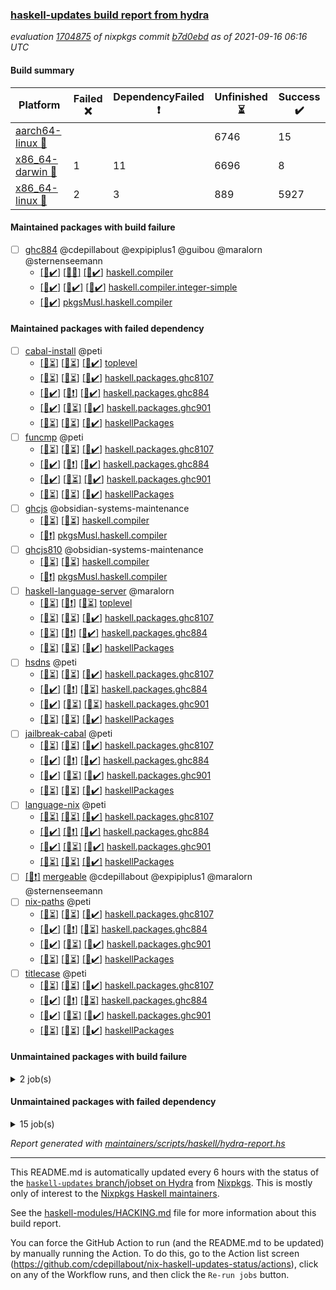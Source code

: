 ### [haskell-updates build report from hydra](https://hydra.nixos.org/jobset/nixpkgs/haskell-updates)
*evaluation [1704875](https://hydra.nixos.org/eval/1704875) of nixpkgs commit [b7d0ebd](https://github.com/NixOS/nixpkgs/commits/b7d0ebd8f898c9a4b55653d2fefd12319f1bc3cf) as of 2021-09-16 06:16 UTC*
#### Build summary

 | Platform | Failed :x: | DependencyFailed :heavy_exclamation_mark: | Unfinished :hourglass_flowing_sand: | Success :heavy_check_mark: | 
 | --- | --- | --- | --- | --- | 
 | [aarch64-linux :iphone:](https://hydra.nixos.org/eval/1704875?filter=.aarch64-linux) |  |  | 6746 | 15 | 
 | [x86_64-darwin :apple:](https://hydra.nixos.org/eval/1704875?filter=.x86_64-darwin) | 1 | 11 | 6696 | 8 | 
 | [x86_64-linux :penguin:](https://hydra.nixos.org/eval/1704875?filter=.x86_64-linux) | 2 | 3 | 889 | 5927 | 
#### Maintained packages with build failure
- [ ] [ghc884](https://hydra.nixos.org/eval/1704875?filter=ghc884) @cdepillabout @expipiplus1 @guibou @maralorn @sternenseemann
  - [[:iphone::heavy_check_mark:]](https://hydra.nixos.org/build/153213509) [[:apple::x:]](https://hydra.nixos.org/build/153215189) [[:penguin::heavy_check_mark:]](https://hydra.nixos.org/build/153197723) [haskell.compiler](https://hydra.nixos.org/eval/1704875?filter=haskell.compiler.ghc884)
  - [[:iphone::heavy_check_mark:]](https://hydra.nixos.org/build/153206658) [[:apple::heavy_check_mark:]](https://hydra.nixos.org/build/153205162) [[:penguin::heavy_check_mark:]](https://hydra.nixos.org/build/153197698) [haskell.compiler.integer-simple](https://hydra.nixos.org/eval/1704875?filter=haskell.compiler.integer-simple.ghc884)
  -   [[:penguin::heavy_check_mark:]](https://hydra.nixos.org/build/153214605) [pkgsMusl.haskell.compiler](https://hydra.nixos.org/eval/1704875?filter=pkgsMusl.haskell.compiler.ghc884)
#### Maintained packages with failed dependency
- [ ] [cabal-install](https://hydra.nixos.org/eval/1704875?filter=cabal-install) @peti
  - [[:iphone::hourglass_flowing_sand:]](https://hydra.nixos.org/build/153206747) [[:apple::hourglass_flowing_sand:]](https://hydra.nixos.org/build/153207602) [[:penguin::heavy_check_mark:]](https://hydra.nixos.org/build/153205830) [toplevel](https://hydra.nixos.org/eval/1704875?filter=cabal-install)
  - [[:iphone::hourglass_flowing_sand:]](https://hydra.nixos.org/build/153200342) [[:apple::hourglass_flowing_sand:]](https://hydra.nixos.org/build/153208055) [[:penguin::heavy_check_mark:]](https://hydra.nixos.org/build/153210546) [haskell.packages.ghc8107](https://hydra.nixos.org/eval/1704875?filter=haskell.packages.ghc8107.cabal-install)
  - [[:iphone::heavy_check_mark:]](https://hydra.nixos.org/build/153196268) [[:apple::heavy_exclamation_mark:]](https://hydra.nixos.org/build/153202204) [[:penguin::heavy_check_mark:]](https://hydra.nixos.org/build/153195128) [haskell.packages.ghc884](https://hydra.nixos.org/eval/1704875?filter=haskell.packages.ghc884.cabal-install)
  - [[:iphone::heavy_check_mark:]](https://hydra.nixos.org/build/153204648) [[:apple::hourglass_flowing_sand:]](https://hydra.nixos.org/build/153203588) [[:penguin::heavy_check_mark:]](https://hydra.nixos.org/build/153195716) [haskell.packages.ghc901](https://hydra.nixos.org/eval/1704875?filter=haskell.packages.ghc901.cabal-install)
  - [[:iphone::hourglass_flowing_sand:]](https://hydra.nixos.org/build/153212900) [[:apple::hourglass_flowing_sand:]](https://hydra.nixos.org/build/153200208) [[:penguin::heavy_check_mark:]](https://hydra.nixos.org/build/153196807) [haskellPackages](https://hydra.nixos.org/eval/1704875?filter=haskellPackages.cabal-install)
- [ ] [funcmp](https://hydra.nixos.org/eval/1704875?filter=funcmp) @peti
  - [[:iphone::hourglass_flowing_sand:]](https://hydra.nixos.org/build/153198543) [[:apple::hourglass_flowing_sand:]](https://hydra.nixos.org/build/153201399) [[:penguin::heavy_check_mark:]](https://hydra.nixos.org/build/153197045) [haskell.packages.ghc8107](https://hydra.nixos.org/eval/1704875?filter=haskell.packages.ghc8107.funcmp)
  - [[:iphone::heavy_check_mark:]](https://hydra.nixos.org/build/153206232) [[:apple::heavy_exclamation_mark:]](https://hydra.nixos.org/build/153204917) [[:penguin::heavy_check_mark:]](https://hydra.nixos.org/build/153207177) [haskell.packages.ghc884](https://hydra.nixos.org/eval/1704875?filter=haskell.packages.ghc884.funcmp)
  - [[:iphone::heavy_check_mark:]](https://hydra.nixos.org/build/153208727) [[:apple::hourglass_flowing_sand:]](https://hydra.nixos.org/build/153197218) [[:penguin::heavy_check_mark:]](https://hydra.nixos.org/build/153198362) [haskell.packages.ghc901](https://hydra.nixos.org/eval/1704875?filter=haskell.packages.ghc901.funcmp)
  - [[:iphone::hourglass_flowing_sand:]](https://hydra.nixos.org/build/153200093) [[:apple::hourglass_flowing_sand:]](https://hydra.nixos.org/build/153210013) [[:penguin::heavy_check_mark:]](https://hydra.nixos.org/build/153195548) [haskellPackages](https://hydra.nixos.org/eval/1704875?filter=haskellPackages.funcmp)
- [ ] [ghcjs](https://hydra.nixos.org/eval/1704875?filter=ghcjs) @obsidian-systems-maintenance
  - [[:iphone::hourglass_flowing_sand:]](https://hydra.nixos.org/build/153215278) [[:penguin::hourglass_flowing_sand:]](https://hydra.nixos.org/build/153196132) [haskell.compiler](https://hydra.nixos.org/eval/1704875?filter=haskell.compiler.ghcjs)
  -  [[:penguin::heavy_exclamation_mark:]](https://hydra.nixos.org/build/153202693) [pkgsMusl.haskell.compiler](https://hydra.nixos.org/eval/1704875?filter=pkgsMusl.haskell.compiler.ghcjs)
- [ ] [ghcjs810](https://hydra.nixos.org/eval/1704875?filter=ghcjs810) @obsidian-systems-maintenance
  - [[:iphone::hourglass_flowing_sand:]](https://hydra.nixos.org/build/153212524) [[:penguin::hourglass_flowing_sand:]](https://hydra.nixos.org/build/153196057) [haskell.compiler](https://hydra.nixos.org/eval/1704875?filter=haskell.compiler.ghcjs810)
  -  [[:penguin::heavy_exclamation_mark:]](https://hydra.nixos.org/build/153196415) [pkgsMusl.haskell.compiler](https://hydra.nixos.org/eval/1704875?filter=pkgsMusl.haskell.compiler.ghcjs810)
- [ ] [haskell-language-server](https://hydra.nixos.org/eval/1704875?filter=haskell-language-server) @maralorn
  - [[:iphone::hourglass_flowing_sand:]](https://hydra.nixos.org/build/153210143) [[:apple::heavy_exclamation_mark:]](https://hydra.nixos.org/build/153213018) [[:penguin::hourglass_flowing_sand:]](https://hydra.nixos.org/build/153211076) [toplevel](https://hydra.nixos.org/eval/1704875?filter=haskell-language-server)
  - [[:iphone::hourglass_flowing_sand:]](https://hydra.nixos.org/build/153200978) [[:apple::hourglass_flowing_sand:]](https://hydra.nixos.org/build/153214537) [[:penguin::heavy_check_mark:]](https://hydra.nixos.org/build/153209068) [haskell.packages.ghc8107](https://hydra.nixos.org/eval/1704875?filter=haskell.packages.ghc8107.haskell-language-server)
  - [[:iphone::hourglass_flowing_sand:]](https://hydra.nixos.org/build/153198337) [[:apple::heavy_exclamation_mark:]](https://hydra.nixos.org/build/153201176) [[:penguin::heavy_check_mark:]](https://hydra.nixos.org/build/153199028) [haskell.packages.ghc884](https://hydra.nixos.org/eval/1704875?filter=haskell.packages.ghc884.haskell-language-server)
  - [[:iphone::hourglass_flowing_sand:]](https://hydra.nixos.org/build/153196099) [[:apple::hourglass_flowing_sand:]](https://hydra.nixos.org/build/153210787) [[:penguin::heavy_check_mark:]](https://hydra.nixos.org/build/153195708) [haskellPackages](https://hydra.nixos.org/eval/1704875?filter=haskellPackages.haskell-language-server)
- [ ] [hsdns](https://hydra.nixos.org/eval/1704875?filter=hsdns) @peti
  - [[:iphone::hourglass_flowing_sand:]](https://hydra.nixos.org/build/153208271) [[:apple::hourglass_flowing_sand:]](https://hydra.nixos.org/build/153200332) [[:penguin::heavy_check_mark:]](https://hydra.nixos.org/build/153212983) [haskell.packages.ghc8107](https://hydra.nixos.org/eval/1704875?filter=haskell.packages.ghc8107.hsdns)
  - [[:iphone::heavy_check_mark:]](https://hydra.nixos.org/build/153213575) [[:apple::heavy_exclamation_mark:]](https://hydra.nixos.org/build/153211790) [[:penguin::hourglass_flowing_sand:]](https://hydra.nixos.org/build/153214657) [haskell.packages.ghc884](https://hydra.nixos.org/eval/1704875?filter=haskell.packages.ghc884.hsdns)
  - [[:iphone::heavy_check_mark:]](https://hydra.nixos.org/build/153209838) [[:apple::hourglass_flowing_sand:]](https://hydra.nixos.org/build/153207199) [[:penguin::hourglass_flowing_sand:]](https://hydra.nixos.org/build/153213815) [haskell.packages.ghc901](https://hydra.nixos.org/eval/1704875?filter=haskell.packages.ghc901.hsdns)
  - [[:iphone::hourglass_flowing_sand:]](https://hydra.nixos.org/build/153202175) [[:apple::hourglass_flowing_sand:]](https://hydra.nixos.org/build/153212774) [[:penguin::heavy_check_mark:]](https://hydra.nixos.org/build/153214014) [haskellPackages](https://hydra.nixos.org/eval/1704875?filter=haskellPackages.hsdns)
- [ ] [jailbreak-cabal](https://hydra.nixos.org/eval/1704875?filter=jailbreak-cabal) @peti
  - [[:iphone::hourglass_flowing_sand:]](https://hydra.nixos.org/build/153211330) [[:apple::hourglass_flowing_sand:]](https://hydra.nixos.org/build/153205530) [[:penguin::heavy_check_mark:]](https://hydra.nixos.org/build/153195926) [haskell.packages.ghc8107](https://hydra.nixos.org/eval/1704875?filter=haskell.packages.ghc8107.jailbreak-cabal)
  - [[:iphone::heavy_check_mark:]](https://hydra.nixos.org/build/153198753) [[:apple::heavy_exclamation_mark:]](https://hydra.nixos.org/build/153214861) [[:penguin::heavy_check_mark:]](https://hydra.nixos.org/build/153203272) [haskell.packages.ghc884](https://hydra.nixos.org/eval/1704875?filter=haskell.packages.ghc884.jailbreak-cabal)
  - [[:iphone::heavy_check_mark:]](https://hydra.nixos.org/build/153204847) [[:apple::hourglass_flowing_sand:]](https://hydra.nixos.org/build/153206637) [[:penguin::heavy_check_mark:]](https://hydra.nixos.org/build/153212963) [haskell.packages.ghc901](https://hydra.nixos.org/eval/1704875?filter=haskell.packages.ghc901.jailbreak-cabal)
  - [[:iphone::hourglass_flowing_sand:]](https://hydra.nixos.org/build/153199281) [[:apple::hourglass_flowing_sand:]](https://hydra.nixos.org/build/153213452) [[:penguin::heavy_check_mark:]](https://hydra.nixos.org/build/153211256) [haskellPackages](https://hydra.nixos.org/eval/1704875?filter=haskellPackages.jailbreak-cabal)
- [ ] [language-nix](https://hydra.nixos.org/eval/1704875?filter=language-nix) @peti
  - [[:iphone::hourglass_flowing_sand:]](https://hydra.nixos.org/build/153199705) [[:apple::hourglass_flowing_sand:]](https://hydra.nixos.org/build/153204423) [[:penguin::heavy_check_mark:]](https://hydra.nixos.org/build/153205058) [haskell.packages.ghc8107](https://hydra.nixos.org/eval/1704875?filter=haskell.packages.ghc8107.language-nix)
  - [[:iphone::heavy_check_mark:]](https://hydra.nixos.org/build/153201658) [[:apple::heavy_exclamation_mark:]](https://hydra.nixos.org/build/153198106) [[:penguin::heavy_check_mark:]](https://hydra.nixos.org/build/153206894) [haskell.packages.ghc884](https://hydra.nixos.org/eval/1704875?filter=haskell.packages.ghc884.language-nix)
  - [[:iphone::heavy_check_mark:]](https://hydra.nixos.org/build/153206088) [[:apple::hourglass_flowing_sand:]](https://hydra.nixos.org/build/153207636) [[:penguin::heavy_check_mark:]](https://hydra.nixos.org/build/153195468) [haskell.packages.ghc901](https://hydra.nixos.org/eval/1704875?filter=haskell.packages.ghc901.language-nix)
  - [[:iphone::hourglass_flowing_sand:]](https://hydra.nixos.org/build/153208313) [[:apple::hourglass_flowing_sand:]](https://hydra.nixos.org/build/153207311) [[:penguin::heavy_check_mark:]](https://hydra.nixos.org/build/153195617) [haskellPackages](https://hydra.nixos.org/eval/1704875?filter=haskellPackages.language-nix)
- [ ] [[:penguin::heavy_exclamation_mark:]](https://hydra.nixos.org/build/153211740) [mergeable](https://hydra.nixos.org/eval/1704875?filter=mergeable) @cdepillabout @expipiplus1 @maralorn @sternenseemann
- [ ] [nix-paths](https://hydra.nixos.org/eval/1704875?filter=nix-paths) @peti
  - [[:iphone::hourglass_flowing_sand:]](https://hydra.nixos.org/build/153206991) [[:apple::hourglass_flowing_sand:]](https://hydra.nixos.org/build/153195549) [[:penguin::heavy_check_mark:]](https://hydra.nixos.org/build/153208184) [haskell.packages.ghc8107](https://hydra.nixos.org/eval/1704875?filter=haskell.packages.ghc8107.nix-paths)
  - [[:iphone::heavy_check_mark:]](https://hydra.nixos.org/build/153210278) [[:apple::heavy_exclamation_mark:]](https://hydra.nixos.org/build/153207790) [[:penguin::hourglass_flowing_sand:]](https://hydra.nixos.org/build/153213829) [haskell.packages.ghc884](https://hydra.nixos.org/eval/1704875?filter=haskell.packages.ghc884.nix-paths)
  - [[:iphone::heavy_check_mark:]](https://hydra.nixos.org/build/153212421) [[:apple::hourglass_flowing_sand:]](https://hydra.nixos.org/build/153206591) [[:penguin::heavy_check_mark:]](https://hydra.nixos.org/build/153197933) [haskell.packages.ghc901](https://hydra.nixos.org/eval/1704875?filter=haskell.packages.ghc901.nix-paths)
  - [[:iphone::hourglass_flowing_sand:]](https://hydra.nixos.org/build/153203854) [[:apple::hourglass_flowing_sand:]](https://hydra.nixos.org/build/153213694) [[:penguin::heavy_check_mark:]](https://hydra.nixos.org/build/153201168) [haskellPackages](https://hydra.nixos.org/eval/1704875?filter=haskellPackages.nix-paths)
- [ ] [titlecase](https://hydra.nixos.org/eval/1704875?filter=titlecase) @peti
  - [[:iphone::hourglass_flowing_sand:]](https://hydra.nixos.org/build/153211124) [[:apple::hourglass_flowing_sand:]](https://hydra.nixos.org/build/153213724) [[:penguin::heavy_check_mark:]](https://hydra.nixos.org/build/153207933) [haskell.packages.ghc8107](https://hydra.nixos.org/eval/1704875?filter=haskell.packages.ghc8107.titlecase)
  - [[:iphone::heavy_check_mark:]](https://hydra.nixos.org/build/153205881) [[:apple::heavy_exclamation_mark:]](https://hydra.nixos.org/build/153195552) [[:penguin::hourglass_flowing_sand:]](https://hydra.nixos.org/build/153211947) [haskell.packages.ghc884](https://hydra.nixos.org/eval/1704875?filter=haskell.packages.ghc884.titlecase)
  - [[:iphone::heavy_check_mark:]](https://hydra.nixos.org/build/153197487) [[:apple::hourglass_flowing_sand:]](https://hydra.nixos.org/build/153195207) [[:penguin::heavy_check_mark:]](https://hydra.nixos.org/build/153198742) [haskell.packages.ghc901](https://hydra.nixos.org/eval/1704875?filter=haskell.packages.ghc901.titlecase)
  - [[:iphone::hourglass_flowing_sand:]](https://hydra.nixos.org/build/153201259) [[:apple::hourglass_flowing_sand:]](https://hydra.nixos.org/build/153212673) [[:penguin::heavy_check_mark:]](https://hydra.nixos.org/build/153195055) [haskellPackages](https://hydra.nixos.org/eval/1704875?filter=haskellPackages.titlecase)
#### Unmaintained packages with build failure
<details><summary>2 job(s) </summary>

- [ ] [[:iphone::hourglass_flowing_sand:]](https://hydra.nixos.org/build/153195551) [[:apple::hourglass_flowing_sand:]](https://hydra.nixos.org/build/153202382) [[:penguin::x:]](https://hydra.nixos.org/build/153207616) [haskellPackages.doi](https://hydra.nixos.org/eval/1704875?filter=haskellPackages.doi) 
- [ ] [[:iphone::hourglass_flowing_sand:]](https://hydra.nixos.org/build/153204926) [[:apple::hourglass_flowing_sand:]](https://hydra.nixos.org/build/153208452) [[:penguin::x:]](https://hydra.nixos.org/build/153203104) [haskellPackages.windowslive](https://hydra.nixos.org/eval/1704875?filter=haskellPackages.windowslive) 
</details>

#### Unmaintained packages with failed dependency
<details><summary>15 job(s) </summary>

- [ ] [cabal2nix-unstable](https://hydra.nixos.org/eval/1704875?filter=cabal2nix-unstable) 
  - [[:iphone::hourglass_flowing_sand:]](https://hydra.nixos.org/build/153208673) [[:apple::hourglass_flowing_sand:]](https://hydra.nixos.org/build/153195941) [[:penguin::heavy_check_mark:]](https://hydra.nixos.org/build/153202951) [haskell.packages.ghc8107](https://hydra.nixos.org/eval/1704875?filter=haskell.packages.ghc8107.cabal2nix-unstable)
  - [[:iphone::heavy_check_mark:]](https://hydra.nixos.org/build/153197993) [[:apple::heavy_exclamation_mark:]](https://hydra.nixos.org/build/153207927) [[:penguin::heavy_check_mark:]](https://hydra.nixos.org/build/153203462) [haskell.packages.ghc884](https://hydra.nixos.org/eval/1704875?filter=haskell.packages.ghc884.cabal2nix-unstable)
  - [[:iphone::heavy_check_mark:]](https://hydra.nixos.org/build/153215426) [[:apple::hourglass_flowing_sand:]](https://hydra.nixos.org/build/153211250) [[:penguin::hourglass_flowing_sand:]](https://hydra.nixos.org/build/153208743) [haskell.packages.ghc901](https://hydra.nixos.org/eval/1704875?filter=haskell.packages.ghc901.cabal2nix-unstable)
  - [[:iphone::hourglass_flowing_sand:]](https://hydra.nixos.org/build/153202679) [[:apple::hourglass_flowing_sand:]](https://hydra.nixos.org/build/153214512) [[:penguin::heavy_check_mark:]](https://hydra.nixos.org/build/153197897) [haskellPackages](https://hydra.nixos.org/eval/1704875?filter=haskellPackages.cabal2nix-unstable)
- [ ] [ghc-api-compat](https://hydra.nixos.org/eval/1704875?filter=ghc-api-compat) 
  - [[:iphone::hourglass_flowing_sand:]](https://hydra.nixos.org/build/153200042) [[:apple::hourglass_flowing_sand:]](https://hydra.nixos.org/build/153211749) [[:penguin::heavy_check_mark:]](https://hydra.nixos.org/build/153207863) [haskell.packages.ghc8107](https://hydra.nixos.org/eval/1704875?filter=haskell.packages.ghc8107.ghc-api-compat)
  -  [[:apple::heavy_exclamation_mark:]](https://hydra.nixos.org/build/153212644) [[:penguin::heavy_check_mark:]](https://hydra.nixos.org/build/153205478) [haskell.packages.ghc884](https://hydra.nixos.org/eval/1704875?filter=haskell.packages.ghc884.ghc-api-compat)
  -  [[:apple::hourglass_flowing_sand:]](https://hydra.nixos.org/build/153201622) [[:penguin::heavy_check_mark:]](https://hydra.nixos.org/build/153211386) [haskell.packages.ghc901](https://hydra.nixos.org/eval/1704875?filter=haskell.packages.ghc901.ghc-api-compat)
  - [[:iphone::hourglass_flowing_sand:]](https://hydra.nixos.org/build/153206465) [[:apple::hourglass_flowing_sand:]](https://hydra.nixos.org/build/153209791) [[:penguin::heavy_check_mark:]](https://hydra.nixos.org/build/153208657) [haskellPackages](https://hydra.nixos.org/eval/1704875?filter=haskellPackages.ghc-api-compat)
- [ ] [hoogle](https://hydra.nixos.org/eval/1704875?filter=hoogle) 
  - [[:iphone::hourglass_flowing_sand:]](https://hydra.nixos.org/build/153198647) [[:apple::hourglass_flowing_sand:]](https://hydra.nixos.org/build/153211168) [[:penguin::heavy_check_mark:]](https://hydra.nixos.org/build/153211153) [haskell.packages.ghc8107](https://hydra.nixos.org/eval/1704875?filter=haskell.packages.ghc8107.hoogle)
  - [[:iphone::heavy_check_mark:]](https://hydra.nixos.org/build/153200122) [[:apple::heavy_exclamation_mark:]](https://hydra.nixos.org/build/153212777) [[:penguin::heavy_check_mark:]](https://hydra.nixos.org/build/153202500) [haskell.packages.ghc884](https://hydra.nixos.org/eval/1704875?filter=haskell.packages.ghc884.hoogle)
  - [[:iphone::heavy_check_mark:]](https://hydra.nixos.org/build/153209152) [[:apple::hourglass_flowing_sand:]](https://hydra.nixos.org/build/153213962) [[:penguin::hourglass_flowing_sand:]](https://hydra.nixos.org/build/153207510) [haskell.packages.ghc901](https://hydra.nixos.org/eval/1704875?filter=haskell.packages.ghc901.hoogle)
  - [[:iphone::hourglass_flowing_sand:]](https://hydra.nixos.org/build/153203676) [[:apple::hourglass_flowing_sand:]](https://hydra.nixos.org/build/153214140) [[:penguin::heavy_check_mark:]](https://hydra.nixos.org/build/153208059) [haskellPackages](https://hydra.nixos.org/eval/1704875?filter=haskellPackages.hoogle)
</details>

*Report generated with [maintainers/scripts/haskell/hydra-report.hs](https://github.com/NixOS/nixpkgs/blob/haskell-updates/maintainers/scripts/haskell/hydra-report.sh)*


----------------------------------------------------------------------

This README.md is automatically updated every 6 hours with the status of the
[`haskell-updates` branch/jobset on Hydra](https://hydra.nixos.org/jobset/nixpkgs/haskell-updates)
from [Nixpkgs](https://github.com/NixOS/nixpkgs).  This is mostly only of
interest to the [Nixpkgs Haskell maintainers](https://github.com/orgs/NixOS/teams/haskell).

See the
[haskell-modules/HACKING.md](https://github.com/NixOS/nixpkgs/blob/haskell-updates/pkgs/development/haskell-modules/HACKING.md)
file for more information about this build report.

You can force the GitHub Action to run (and the README.md to be updated) by
manually running the Action.  To do this, go to the Action list screen
(https://github.com/cdepillabout/nix-haskell-updates-status/actions),
click on any of the Workflow runs, and then click the `Re-run jobs` button.
